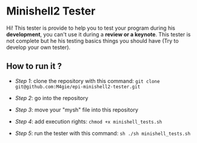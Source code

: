 # Minishell2 Tester

Hi! This tester is provide to help you to test your program during his **development**, you can't use it during a **review or a keynote**. This tester is not complete but he his testing basics things you should have (Try to develop your own tester). 

## How to run it ?

 - *Step 1*: clone the repository with this command:
    `git clone git@github.com:M4gie/epi-minishell2-tester.git`
    
 - *Step 2*: go into the repository

 - *Step 3*: move your "mysh" file into this repository

 - *Step 4*: add execution rights:
    `chmod +x minishell_tests.sh`

 - *Step 5*: run the tester with this command:
    `sh ./sh minishell_tests.sh`